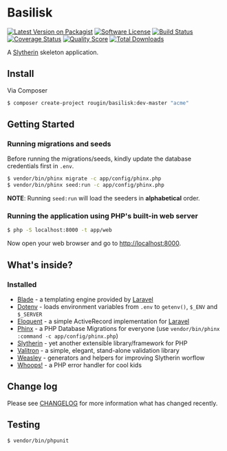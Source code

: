 # Basilisk

[![Latest Version on Packagist][ico-version]][link-packagist]
[![Software License][ico-license]](LICENSE.md)
[![Build Status][ico-travis]][link-travis]
[![Coverage Status][ico-scrutinizer]][link-scrutinizer]
[![Quality Score][ico-code-quality]][link-code-quality]
[![Total Downloads][ico-downloads]][link-downloads]

A [Slytherin](https://github.com/rougin/slytherin) skeleton application.

## Install

Via Composer

``` bash
$ composer create-project rougin/basilisk:dev-master "acme"
```

## Getting Started

### Running migrations and seeds 

Before running the migrations/seeds, kindly update the database credentials first in `.env`.

``` bash
$ vendor/bin/phinx migrate -c app/config/phinx.php
$ vendor/bin/phinx seed:run -c app/config/phinx.php
```

**NOTE**: Running `seed:run` will load the seeders in **alphabetical** order.

### Running the application using PHP's built-in web server

``` bash
$ php -S localhost:8000 -t app/web
```

Now open your web browser and go to [http://localhost:8000](http://localhost:8000).

## What's inside?

### Installed

* [Blade](https://laravel.com/docs/5.5/blade) - a templating engine provided by [Laravel](https://laravel.com/)
* [Dotenv](https://github.com/vlucas/phpdotenv) - loads environment variables from `.env` to `getenv()`, `$_ENV` and `$_SERVER`
* [Eloquent](https://laravel.com/docs/5.5/eloquent) - a simple ActiveRecord implementation for [Laravel](https://laravel.com/)
* [Phinx](https://phinx.org/) - a PHP Database Migrations for everyone (use `vendor/bin/phinx :command -c app/config/phinx.php`)
* [Slytherin](https://github.com/rougin/slytherin) - yet another extensible library/framework for PHP
* [Valitron](http://vancelucas.com/blog/valitron-the-simple-validation-library-that-doesnt-suck) - a simple, elegant, stand-alone validation library
* [Weasley](https://github.com/rougin/weasley) - generators and helpers for improving Slytherin worflow
* [Whoops!](https://filp.github.io/whoops) - a PHP error handler for cool kids

## Change log

Please see [CHANGELOG](CHANGELOG.md) for more information what has changed recently.

## Testing

``` bash
$ vendor/bin/phpunit
```

[ico-version]: https://img.shields.io/packagist/v/rougin/basilisk.svg?style=flat-square
[ico-license]: https://img.shields.io/badge/license-MIT-brightgreen.svg?style=flat-square
[ico-travis]: https://img.shields.io/travis/rougin/basilisk/master.svg?style=flat-square
[ico-scrutinizer]: https://img.shields.io/scrutinizer/coverage/g/rougin/basilisk.svg?style=flat-square
[ico-code-quality]: https://img.shields.io/scrutinizer/g/rougin/basilisk.svg?style=flat-square
[ico-downloads]: https://img.shields.io/packagist/dt/rougin/basilisk.svg?style=flat-square

[link-packagist]: https://packagist.org/packages/rougin/basilisk
[link-travis]: https://travis-ci.org/rougin/basilisk
[link-scrutinizer]: https://scrutinizer-ci.com/g/rougin/basilisk/code-structure
[link-code-quality]: https://scrutinizer-ci.com/g/rougin/basilisk
[link-downloads]: https://packagist.org/packages/rougin/basilisk
[link-author]: https://github.com/rougin
[link-contributors]: ../../contributors
